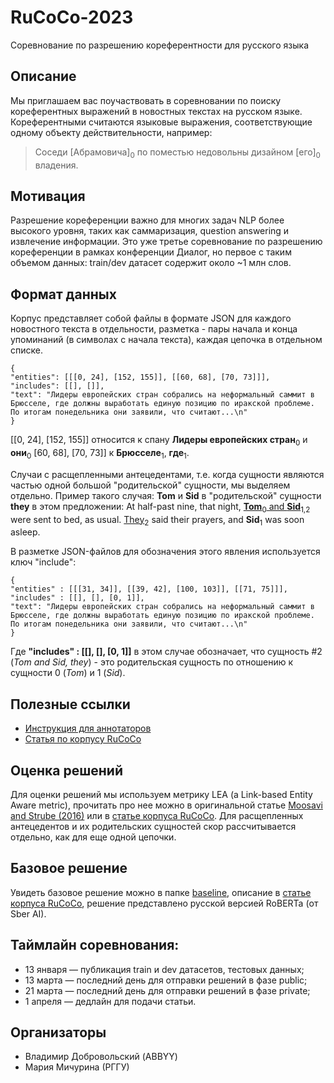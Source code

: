 # RuCoCo-2023
Соревнование по разрешению кореферентности для русского языка


## Описание
Мы приглашаем вас поучаствовать в соревновании по поиску кореферентных выражений в новостных текстах на русском языке. Кореферентными считаются языковые выражения, соответствующие одному объекту действительности, например:
> Соседи [Абрамовича]<sub>0</sub> по поместью недовольны дизайном [его]<sub>0</sub> владения.

## Мотивация
Разрешение кореференции важно для многих задач NLP более высокого уровня, таких как саммаризация, question answering и извлечение информации.
Это уже третье соревнование по разрешению кореференции в рамках конференции Диалог, но первое с таким объемом данных: train/dev датасет содержит около ~1 млн слов.

## Формат данных
Корпус представляет собой файлы в формате JSON для каждого новостного текста в отдельности, разметка - пары начала и конца упоминаний (в символах с начала текста), каждая цепочка в отдельном списке.
```
{
"entities": [[[0, 24], [152, 155]], [[60, 68], [70, 73]]],
"includes": [[], []],
"text": "Лидеры европейских стран собрались на неформальный саммит в Брюсселе, где должны выработать единую позицию по иракской проблеме. По итогам понедельника они заявили, что считают...\n"
}
```
[[0, 24], [152, 155]] относится к спану <strong>Лидеры европейских стран</strong><sub>0</sub> и <strong>они</strong><sub>0</sub>
[60, 68], [70, 73]] к <strong>Брюсселе</strong><sub>1</sub>, <strong>где</strong><sub>1</sub>.

Случаи с расщепленными антецедентами, т.е. когда сущности являются частью одной большой "родительской" сущности, мы выделяем отдельно.
Пример такого случая: <strong>Tom</strong> и <strong>Sid</strong> в "родительской" сущности <strong>they</strong> в этом предложении:
At half-past nine, that night, <u><strong>Tom</strong></u><sub>0</sub><u> and <strong>Sid</strong></u><sub>1,2</sub> were sent to bed, as usual. <u>They</u><sub>2</sub> said their prayers, and <strong>Sid</strong><sub>1</sub> was soon asleep.<br /></p>
В разметке JSON-файлов для обозначения этого явления используется ключ "include":
```
{
"entities" : [[[31, 34]], [[39, 42], [100, 103]], [[71, 75]]],
"includes" : [[], [], [0, 1]],
"text": "Лидеры европейских стран собрались на неформальный саммит в Брюсселе, где должны выработать единую позицию по иракской проблеме. По итогам понедельника они заявили, что считают...\n"
}
```
Где <strong>"includes" : [[], [], [0, 1]]</strong> в этом случае обозначает, что сущность #2 (<i>Tom and Sid, they</i>) - это родительская сущность по отношению к сущности 0 (<i>Tom</i>) и 1 (<i>Sid</i>).


## Полезные ссылки
- [Инструкция для аннотаторов](https://github.com/vdobrovolskii/rucoco/blob/master/coreference_guidelines.md)
- [Статья по корпусу RuCoCo](https://www.dialog-21.ru/media/5756/dobrovolskiivaplusetal072.pdf)

## Оценка решений
Для оценки решений мы используем метрику LEA (a Link-based Entity Aware metric), прочитать про нее можно в оригинальной статье [Moosavi and Strube (2016)](https://aclanthology.org/P16-1060.pdf) или в [статье корпуса RuCoCo](https://www.dialog-21.ru/media/5756/dobrovolskiivaplusetal072.pdf).
Для расщепленных антецедентов и их родительских сущностей скор рассчитывается отдельно, как для еще одной цепочки.

## Базовое решение
Увидеть базовое решение можно в папке [baseline](baseline), описание в [статье корпуса RuCoCo](https://www.dialog-21.ru/media/5756/dobrovolskiivaplusetal072.pdf), решение представлено русской версией RoBERTa (от Sber AI).

## Таймлайн соревнования:
- 13 января — публикация train и dev датасетов, тестовых данных;
- 13 марта — последний день для отправки решений в фазе public;
- 21 марта — последний день для отправки решений в фазе private;
- 1 апреля — дедлайн для подачи статьи.

## Организаторы
- Владимир Добровольский (ABBYY)
- Мария Мичурина (РГГУ)
